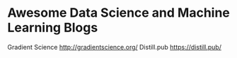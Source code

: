 # Awesome Data Science and Machine Learning Blogs

Gradient Science http://gradientscience.org/
Distill.pub https://distill.pub/

